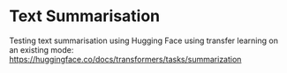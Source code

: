 # Text Summarisation

Testing text summarisation using Hugging Face using transfer learning on an existing mode:
https://huggingface.co/docs/transformers/tasks/summarization
